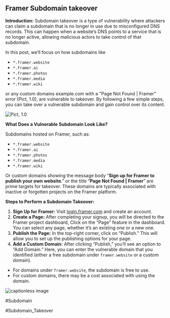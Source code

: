 ## Framer Subdomain takeover

**Introduction:** Subdomain takeover is a type of vulnerability where attackers can claim a subdomain that is no longer in use due to misconfigured DNS records. This can happen when a website’s DNS points to a service that is no longer active, allowing malicious actors to take control of that subdomain.

In this post, we’ll focus on how subdomains like

*   `*.framer.website`
*   `*.framer.ai`
*   `*.framer.photos`
*   `*.framer.media`
*   `*.framer.wiki`

or any custom domains example.com with a "Page Not Found | Framer" error (Pict, 1.0), are vulnerable to takeover. By following a few simple steps, you can take over a vulnerable subdomain and gain control over its content.

![Pict, 1.0](https://miro.medium.com/v2/resize:fit:1400/format:webp/1*JmtBCTBt8lV38A9rWWHGTg.png)

**What Does a Vulnerable Subdomain Look Like?**

Subdomains hosted on Framer, such as:

*   `*.framer.website`
*   `*.framer.ai`
*   `*.framer.photos`
*   `*.framer.media`
*   `*.framer.wiki`

Or custom domains showing the message body “**Sign up for Framer to publish your own website**.” or the title “**Page Not Found | Framer**” are prime targets for takeover. These domains are typically associated with inactive or forgotten projects on the Framer platform.

**Steps to Perform a Subdomain Takeover:**

1.  **Sign Up for Framer:** Visit [login.framer.com](http://login.framer.com) and create an account.
2.  **Create a Page:** After completing your signup, you will be directed to the Framer project dashboard, Click on the “Page” feature in the dashboard. You can select any page, whether it’s an existing one or a new one.
3.  **Publish the Page:** In the top-right corner, click on “Publish.” This will allow you to set up the publishing options for your page.
4.  **Add a Custom Domain:** After clicking “Publish,” you’ll see an option to “Add Domain.” Here, you can enter the vulnerable domain that you identified (either a free subdomain under `framer.website` or a custom domain).

*   For domains under `framer.website`, the subdomain is free to use.
*   For custom domains, there may be a cost associated with using the domain.

![captionless image](https://miro.medium.com/v2/resize:fit:1400/format:webp/1*KAqEx-fQtIJIW5hIlt2f1w.png)

#Subdomain

#Subdomain_Takeover
